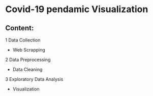 # Covid-19 pendamic Visualization

## Content:

1 Data Collection
* Web Scrapping

2 Data Preprocessing
* Data Cleaning

3 Exploratory Data Analysis
* Visualization

